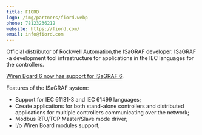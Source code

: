 ```yaml
---
title: FIORD
logo: /img/partners/fiord.webp
phone: 78123236212
website: https://fiord.com/
email: info@fiord.com
---
```


Official distributor of Rockwell Automation,the ISaGRAF developer. ISaGRAF -a development tool infrastructure for applications in the IEC languages for the controllers.

[Wiren Board 6 now has support for ISaGRAF 6](https://isagraf.ru/home/news/novosti/rossijskie-universalnye-modulnye-plk-novogo-pokoleniya-wiren-board-6-teper-mogut-rabotat-pod-upravleniem-isagraf-6).


Features of the ISaGRAF system:
* Support for IEC 61131-3 and IEC 61499 languages;
* Create applications for both stand-alone controllers and distributed applications for multiple controllers communicating over the network;
* Modbus RTU/TCP Master/Slave mode driver;
* I/o Wiren Board modules support,
